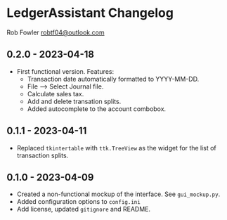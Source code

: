 # LedgerAssistant Changelog

Rob Fowler <robtf04@outlook.com>

## 0.2.0 - 2023-04-18
- First functional version. Features:
    - Transaction date automatically formatted to YYYY-MM-DD.
    - File --> Select Journal file.
    - Calculate sales tax.
    - Add and delete transation splits.
    - Added autocomplete to the account combobox.

## 0.1.1 - 2023-04-11
- Replaced `tkintertable` with `ttk.TreeView` as the widget for the list of transaction splits.

## 0.1.0 - 2023-04-09
- Created a non-functional mockup of the interface. See ``gui_mockup.py``.
- Added configuration options to ``config.ini``
- Add license, updated ``gitignore`` and README.



